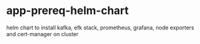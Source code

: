 # app-prereq-helm-chart
helm chart to install kafka, efk stack, prometheus, grafana, node exporters and cert-manager on cluster
